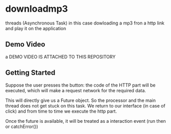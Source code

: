 # downloadmp3

 threads (Asynchronous Task) in this case dowloading a mp3 fron a http link and play it on the application
 
## Demo Video

 a DEMO VIDEO IS ATTACHED TO THIS REPOSITORY

## Getting Started

Suppose the user presses the button: the code
of the HTTP part will be executed, which will make a request
network for the required data.


This will directly give us a Future object. So the
processor and the main thread does not get stuck on
this task. We return to our interface (in case of
click) and from time to time we execute the http part.

 Once the future is available, it will be treated as a
interaction event (run then or catchError())
